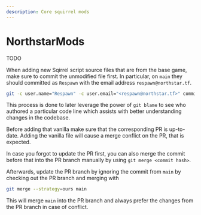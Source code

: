 ```yaml
---
description: Core squirrel mods
---
```


# NorthstarMods

TODO

When adding new Sqirrel script source files that are from the base game, make sure to commit the unmodified file first.
In particular, on `main` they should committed as `Respawn` with the email address `respawn@northstar.tf`.

```sh
git -c user.name="Respawn" -c user.email="<respawn@northstar.tf>" commit -m "Add SQUIRREL_FILE.nut from VPK_NAME"
```

This process is done to later leverage the power of `git blame` to see who authored a particular code line which assists with better understanding changes in the codebase.

Before adding that vanilla make sure that the corresponding PR is up-to-date.
Adding the vanilla file will cause a merge conflict on the PR, that is expected.

In case you forgot to update the PR first, you can also merge the commit before that into the PR branch manually by using `git merge <commit hash>`.

Afterwards, update the PR branch by ignoring the commit from `main` by checking out the PR branch and merging with

```sh
git merge --strategy=ours main
```

This will merge `main` into the PR branch and always prefer the changes from the PR branch in case of conflict.
